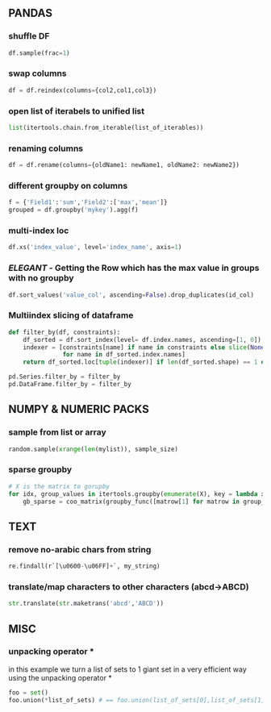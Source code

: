 
## PANDAS
### shuffle  DF
```python
df.sample(frac=1)
```

### swap columns
```python
df = df.reindex(columns={col2,col1,col3})
```
### open list of iterabels to unified list
```python
list(itertools.chain.from_iterable(list_of_iterables))
```
### renaming columns
```python
df = df.rename(columns={oldName1: newName1, oldName2: newName2})
```
### different groupby on columns
 ```python
f = {'Field1':'sum','Field2':['max','mean']}
grouped = df.groupby('mykey').agg(f)
```
### multi-index loc
 ```python
df.xs('index_value', level='index_name', axis=1)
```
### *ELEGANT* - Getting the Row which has the max value in groups with no groupby
 ```python
df.sort_values('value_col', ascending=False).drop_duplicates(id_col)
```

### Multiindex slicing of dataframe
```python
def filter_by(df, constraints):
    df_sorted = df.sort_index(level= df.index.names, ascending=[1, 0])
    indexer = [constraints[name] if name in constraints else slice(None)
               for name in df_sorted.index.names]
    return df_sorted.loc[tuple(indexer)] if len(df_sorted.shape) == 1 else df_sorted.loc[tuple(indexer),]

pd.Series.filter_by = filter_by
pd.DataFrame.filter_by = filter_by
```

## NUMPY & NUMERIC PACKS
### sample from list or array
```python
random.sample(xrange(len(mylist)), sample_size)
```
### sparse groupby 
```python
# X is the matrix to gorupby
for idx, group_values in itertools.groupby(enumerate(X), key = lambda x: group_key[x[0]]):
	gb_sparse = coo_matrix(groupby_func([matrow[1] for matrow in group_values], axis = 0))
```


## TEXT
### remove no-arabic chars from string
```python
re.findall(r`[\u0600-\u06FF]+`, my_string)
```
### translate/map characters to other characters (abcd->ABCD)
```python
str.translate(str.maketrans('abcd','ABCD'))
```

## MISC
### unpacking operator *
in this example we turn a list of sets to 1 giant set in a very efficient way using the unpacking operator *
```python
foo = set()
foo.union(*list_of_sets) # == foo.union(list_of_sets[0],list_of_sets[1],...)
```
